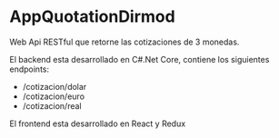 # AppQuotationDirmod
Web Api RESTful que retorne las cotizaciones de 3 monedas.

El backend esta desarrollado en C#.Net Core, contiene los siguientes endpoints:
- /cotizacion/dolar
- /cotizacion/euro
- /cotizacion/real

El frontend esta desarrollado en React y Redux
